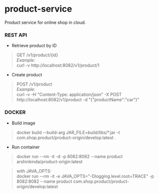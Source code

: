 # product-service
Product service for online shop in cloud.

### REST API

* Retrieve product by ID
> GET /v1/product/{id} <br/>
> *Example:* <br/>
> curl -v http://localhost:8082/v1/product/1

* Create product
> POST /v1/product <br/>
> *Example:* <br/>
> curl -v -H "Content-Type: application/json" -X POST http://localhost:8082/v1/product -d "{\"productName\":\"car\"}"

### DOCKER

* Build image
> docker build --build-arg JAR_FILE=build/libs/\*.jar -t com.shop.product/product-origin/develop:latest .

* Run container
> docker run --rm -it -d -p 8082:8082 --name product arshinkinda/product-origin:latest

> with JAVA_OPTS: <br/>
> docker run --rm -it -e JAVA_OPTS="-Dlogging.level.root=TRACE" -p 8082:8082 --name product com.shop.product/product-origin/develop:latest
